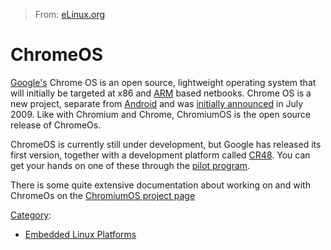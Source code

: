 > From: [eLinux.org](http://eLinux.org/ChromeOS "http://eLinux.org/ChromeOS")


# ChromeOS



[Google's](http://www.google.com) Chrome OS is an open source,
lightweight operating system that will initially be targeted at x86 and
[ARM](http://www.arm.com/) based netbooks. Chrome OS is a new project,
separate from [Android](http://eLinux.org/Android "Android") and was [initially
announced](http://googleblog.blogspot.com/2009/07/introducing-google-chrome-os.html)
in July 2009. Like with Chromium and Chrome, ChromiumOS is the open
source release of ChromeOs.


 ChromeOS is currently still under development, but Google has released
its first version, together with a development platform called
[CR48](http://eLinux.org/CR48 "CR48"). You can get your hands on one of these through the
[pilot program](http://www.google.com/chromeos/pilot-program-cr48.html).

There is some quite extensive documentation about working on and with
ChromeOs on the [ChromiumOS project
page](http://www.chromium.org/chromium-os)


[Category](http://eLinux.org/Special:Categories "Special:Categories"):

-   [Embedded Linux
    Platforms](http://eLinux.org/Category:Embedded_Linux_Platforms "Category:Embedded Linux Platforms")

